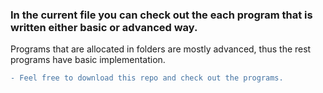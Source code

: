 ### In the current file you can check out the each program that is written either basic or advanced way. 

Programs that are allocated in folders are mostly advanced, thus the rest programs have basic implementation. 
```diff
- Feel free to download this repo and check out the programs.
```
